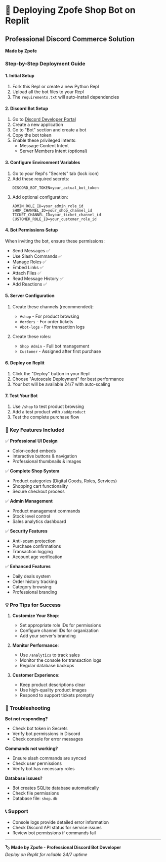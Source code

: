 
# 🚀 Deploying Zpofe Shop Bot on Replit

## Professional Discord Commerce Solution
**Made by Zpofe**

### Step-by-Step Deployment Guide

#### 1. Initial Setup
1. Fork this Repl or create a new Python Repl
2. Upload all the bot files to your Repl
3. The `requirements.txt` will auto-install dependencies

#### 2. Discord Bot Setup
1. Go to [Discord Developer Portal](https://discord.com/developers/applications)
2. Create a new application
3. Go to "Bot" section and create a bot
4. Copy the bot token
5. Enable these privileged intents:
   - Message Content Intent
   - Server Members Intent (optional)

#### 3. Configure Environment Variables
1. Go to your Repl's "Secrets" tab (lock icon)
2. Add these required secrets:
   ```
   DISCORD_BOT_TOKEN=your_actual_bot_token
   ```
3. Add optional configuration:
   ```
   ADMIN_ROLE_ID=your_admin_role_id
   SHOP_CHANNEL_ID=your_shop_channel_id
   TICKET_CHANNEL_ID=your_ticket_channel_id
   CUSTOMER_ROLE_ID=your_customer_role_id
   ```

#### 4. Bot Permissions Setup
When inviting the bot, ensure these permissions:
- Send Messages ✅
- Use Slash Commands ✅
- Manage Roles ✅
- Embed Links ✅
- Attach Files ✅
- Read Message History ✅
- Add Reactions ✅

#### 5. Server Configuration
1. Create these channels (recommended):
   - `#shop` - For product browsing
   - `#orders` - For order tickets
   - `#bot-logs` - For transaction logs

2. Create these roles:
   - `Shop Admin` - Full bot management
   - `Customer` - Assigned after first purchase

#### 6. Deploy on Replit
1. Click the "Deploy" button in your Repl
2. Choose "Autoscale Deployment" for best performance
3. Your bot will be available 24/7 with auto-scaling

#### 7. Test Your Bot
1. Use `/shop` to test product browsing
2. Add a test product with `/addproduct`
3. Test the complete purchase flow

### 🎯 Key Features Included

✅ **Professional UI Design**
- Color-coded embeds
- Interactive buttons & navigation
- Professional thumbnails & images

✅ **Complete Shop System**
- Product categories (Digital Goods, Roles, Services)
- Shopping cart functionality
- Secure checkout process

✅ **Admin Management**
- Product management commands
- Stock level control
- Sales analytics dashboard

✅ **Security Features**
- Anti-scam protection
- Purchase confirmations
- Transaction logging
- Account age verification

✅ **Enhanced Features**
- Daily deals system
- Order history tracking
- Category browsing
- Professional branding

### 💡 Pro Tips for Success

1. **Customize Your Shop**:
   - Set appropriate role IDs for permissions
   - Configure channel IDs for organization
   - Add your server's branding

2. **Monitor Performance**:
   - Use `/analytics` to track sales
   - Monitor the console for transaction logs
   - Regular database backups

3. **Customer Experience**:
   - Keep product descriptions clear
   - Use high-quality product images
   - Respond to support tickets promptly

### 🔧 Troubleshooting

**Bot not responding?**
- Check bot token in Secrets
- Verify bot permissions in Discord
- Check console for error messages

**Commands not working?**
- Ensure slash commands are synced
- Check user permissions
- Verify bot has necessary roles

**Database issues?**
- Bot creates SQLite database automatically
- Check file permissions
- Database file: `shop.db`

### 📞 Support
- Console logs provide detailed error information
- Check Discord API status for service issues
- Review bot permissions if commands fail

---
**🏷️ Made by Zpofe - Professional Discord Bot Developer**  
*Deploy on Replit for reliable 24/7 uptime*
